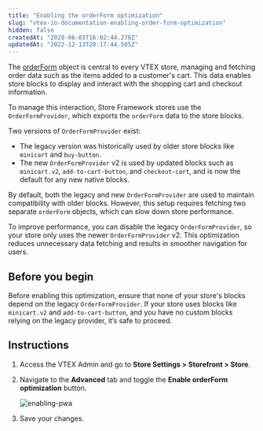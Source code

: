 ```yaml
---
title: "Enabling the orderForm optimization"
slug: "vtex-io-documentation-enabling-order-form-optimization"
hidden: false
createdAt: "2020-06-03T16:02:44.278Z"
updatedAt: "2022-12-13T20:17:44.505Z"
---
```


The [orderForm](https://developers.vtex.com/docs/guides/orderform-fields) object is central to every VTEX store, managing and fetching order data such as the items added to a customer's cart. This data enables store blocks to display and interact with the shopping cart and checkout information.

To manage this interaction, Store Framework stores use the `OrderFormProvider`, which exports the `orderForm` data to the store blocks.

Two versions of `OrderFormProvider` exist:

- The legacy version was historically used by older store blocks like `minicart` and `buy-button`.
- The new `OrderFormProvider` v2 is used by updated blocks such as `minicart.v2`, `add-to-cart-button`, and `checkout-cart`, and is now the default for any new native blocks.

By default, both the legacy and new `OrderFormProvider` are used to maintain compatibility with older blocks. However, this setup requires fetching two separate `orderForm` objects, which can slow down store performance.

To improve performance, you can disable the legacy `OrderFormProvider`, so your store only uses the newer `OrderFormProvider` v2. This optimization reduces unnecessary data fetching and results in smoother navigation for users.

## Before you begin 

Before enabling this optimization, ensure that none of your store's blocks depend on the legacy `OrderFormProvider`. If your store uses blocks like 
`minicart.v2` and `add-to-cart-button`, and you have no custom blocks relying on the legacy provider, it’s safe to proceed.

## Instructions

1. Access the VTEX Admin and go to **Store Settings > Storefront > Store**.
2. Navigate to the **Advanced** tab and toggle the **Enable orderForm optimization** button.

    ![enabling-pwa](https://cdn.jsdelivr.net/gh/vtexdocs/dev-portal-content@main/images/vtex-io-documentation-enabling-order-form-optimization-1.png)

3. Save your changes.
